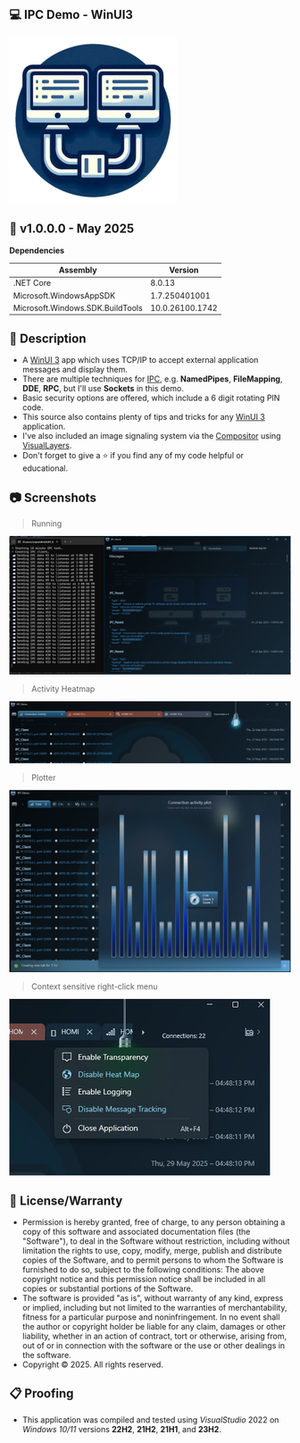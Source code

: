 ## 💻 IPC Demo - WinUI3

![Icon](Server/Assets/AppIcon.png)

## 📝 v1.0.0.0 - May 2025

**Dependencies**

| Assembly | Version |
| ---- | ---- |
| .NET Core | 8.0.13 |
| Microsoft.WindowsAppSDK | 1.7.250401001 |
| Microsoft.Windows.SDK.BuildTools | 10.0.26100.1742 |

## 📰 Description
- A [WinUI 3](https://learn.microsoft.com/en-us/windows/apps/winui/winui3/) app which uses TCP/IP to accept external application messages and display them.
- There are multiple techniques for [IPC](https://learn.microsoft.com/en-us/windows/win32/ipc/interprocess-communications), e.g. **NamedPipes**, **FileMapping**, **DDE**, **RPC**, but I'll use **Sockets** in this demo.
- Basic security options are offered, which include a 6 digit rotating PIN code.
- This source also contains plenty of tips and tricks for any [WinUI 3](https://learn.microsoft.com/en-us/windows/apps/winui/winui3/) application.
- I've also included an image signaling system via the [Compositor](https://learn.microsoft.com/en-us/windows/windows-app-sdk/api/winrt/microsoft.ui.composition.compositor?view=windows-app-sdk-1.7) using [VisualLayers](https://learn.microsoft.com/en-us/windows/windows-app-sdk/api/winrt/microsoft.ui.composition.visual?view=windows-app-sdk-1.7).
- Don't forget to give a ⭐ if you find any of my code helpful or educational.
 
## 📷 Screenshots

> Running

![Active](Server/Assets/Screenshot1.png)

> Activity Heatmap

![HeatMap](Server/Assets/Screenshot2.png)

> Plotter

![Graph](Server/Assets/Screenshot3.png)

> Context sensitive right-click menu

![Menu](Server/Assets/Screenshot4.png)

## 🧾 License/Warranty
* Permission is hereby granted, free of charge, to any person obtaining a copy of this software and associated documentation files (the "Software"), to deal in the Software without restriction, including without limitation the rights to use, copy, modify, merge, publish and distribute copies of the Software, and to permit persons to whom the Software is furnished to do so, subject to the following conditions: The above copyright notice and this permission notice shall be included in all copies or substantial portions of the Software.
* The software is provided "as is", without warranty of any kind, express or implied, including but not limited to the warranties of merchantability, fitness for a particular purpose and noninfringement. In no event shall the author or copyright holder be liable for any claim, damages or other liability, whether in an action of contract, tort or otherwise, arising from, out of or in connection with the software or the use or other dealings in the software.
* Copyright © 2025. All rights reserved.

## 📋 Proofing
* This application was compiled and tested using *VisualStudio* 2022 on *Windows 10/11* versions **22H2**, **21H2**, **21H1**, and **23H2**.

